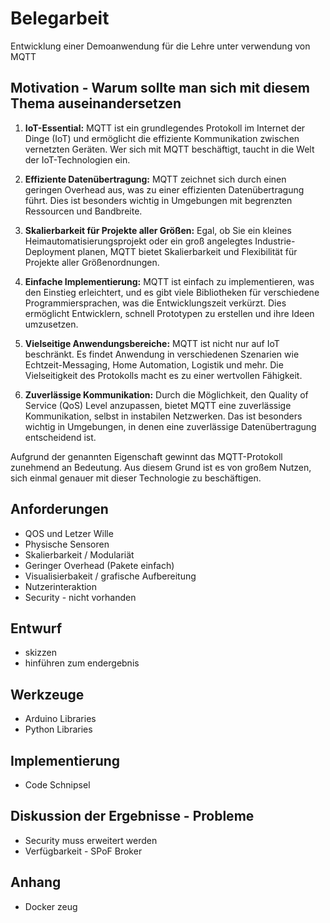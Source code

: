 # Belegarbeit
Entwicklung einer Demoanwendung für die Lehre unter verwendung von MQTT

## Motivation - Warum sollte man sich mit diesem Thema auseinandersetzen
1. **IoT-Essential:**
   MQTT ist ein grundlegendes Protokoll im Internet der Dinge (IoT) und ermöglicht die effiziente Kommunikation zwischen vernetzten Geräten. Wer sich mit MQTT beschäftigt, taucht in die Welt der IoT-Technologien ein.

2. **Effiziente Datenübertragung:**
   MQTT zeichnet sich durch einen geringen Overhead aus, was zu einer effizienten Datenübertragung führt. Dies ist besonders wichtig in Umgebungen mit begrenzten Ressourcen und Bandbreite.

3. **Skalierbarkeit für Projekte aller Größen:**
   Egal, ob Sie ein kleines Heimautomatisierungsprojekt oder ein groß angelegtes Industrie-Deployment planen, MQTT bietet Skalierbarkeit und Flexibilität für Projekte aller Größenordnungen.

4. **Einfache Implementierung:**
   MQTT ist einfach zu implementieren, was den Einstieg erleichtert, und es gibt viele Bibliotheken für verschiedene Programmiersprachen, was die Entwicklungszeit verkürzt. Dies ermöglicht Entwicklern, schnell Prototypen zu erstellen und ihre Ideen umzusetzen.

5. **Vielseitige Anwendungsbereiche:**
   MQTT ist nicht nur auf IoT beschränkt. Es findet Anwendung in verschiedenen Szenarien wie Echtzeit-Messaging, Home Automation, Logistik und mehr. Die Vielseitigkeit des Protokolls macht es zu einer wertvollen Fähigkeit.

6. **Zuverlässige Kommunikation:**
   Durch die Möglichkeit, den Quality of Service (QoS) Level anzupassen, bietet MQTT eine zuverlässige Kommunikation, selbst in instabilen Netzwerken. Das ist besonders wichtig in Umgebungen, in denen eine zuverlässige Datenübertragung entscheidend ist.

Aufgrund der genannten Eigenschaft gewinnt das MQTT-Protokoll zunehmend an Bedeutung. Aus diesem Grund ist es von großem Nutzen, sich einmal genauer mit dieser Technologie zu beschäftigen.

## Anforderungen
- QOS und Letzer Wille
- Physische Sensoren
- Skalierbarkeit / Modulariät
- Geringer Overhead (Pakete einfach)
- Visualisierbakeit / grafische Aufbereitung
- Nutzerinteraktion
- Security - nicht vorhanden

## Entwurf
- skizzen
- hinführen zum endergebnis

## Werkzeuge
- Arduino Libraries
- Python Libraries

## Implementierung
- Code Schnipsel

## Diskussion der Ergebnisse - Probleme
- Security muss erweitert werden
- Verfügbarkeit - SPoF Broker

## Anhang
- Docker zeug
